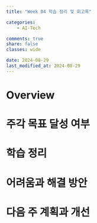 ```yaml
---
title: "Week 04 학습 정리 및 회고록"

categories:
    - AI-Tech

comments: true
share: false
classes: wide

date: 2024-08-29
last_modified_at: 2024-08-29
---
```


# Overview

# 주각 목표 달성 여부

# 학습 정리

# 어려움과 해결 방안

# 다음 주 계획과 개선